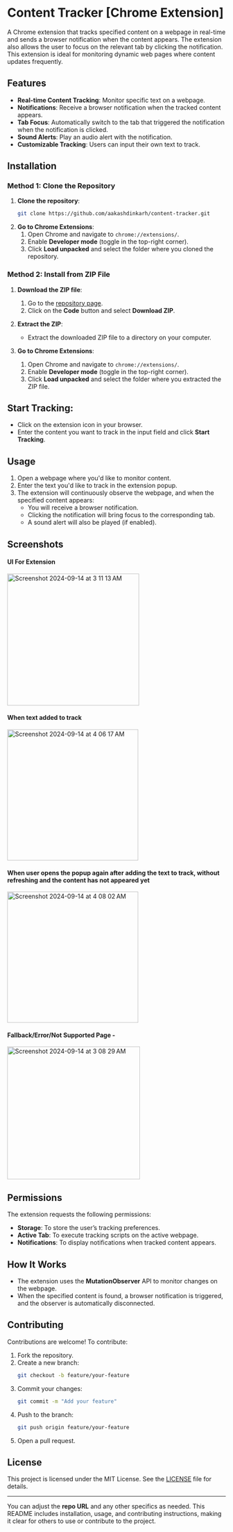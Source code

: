 # **Content Tracker [Chrome Extension**]

A Chrome extension that tracks specified content on a webpage in real-time and sends a browser notification when the content appears. The extension also allows the user to focus on the relevant tab by clicking the notification. This extension is ideal for monitoring dynamic web pages where content updates frequently.

## **Features**
- **Real-time Content Tracking**: Monitor specific text on a webpage.
- **Notifications**: Receive a browser notification when the tracked content appears.
- **Tab Focus**: Automatically switch to the tab that triggered the notification when the notification is clicked.
- **Sound Alerts**: Play an audio alert with the notification.
- **Customizable Tracking**: Users can input their own text to track.

## **Installation**

### **Method 1: Clone the Repository**
1. **Clone the repository**:
   ```bash
   git clone https://github.com/aakashdinkarh/content-tracker.git
   ```
2. **Go to Chrome Extensions**:
   1. Open Chrome and navigate to `chrome://extensions/`.
   2. Enable **Developer mode** (toggle in the top-right corner).
   3. Click **Load unpacked** and select the folder where you cloned the repository.

### **Method 2: Install from ZIP File**
1. **Download the ZIP file**:
   1. Go to the [repository page](https://github.com/aakashdinkarh/content-tracker).
   2. Click on the **Code** button and select **Download ZIP**.
   
2. **Extract the ZIP**:
   - Extract the downloaded ZIP file to a directory on your computer.

3. **Go to Chrome Extensions**:
   1. Open Chrome and navigate to `chrome://extensions/`.
   2. Enable **Developer mode** (toggle in the top-right corner).
   3. Click **Load unpacked** and select the folder where you extracted the ZIP file.

## **Start Tracking**:
   - Click on the extension icon in your browser.
   - Enter the content you want to track in the input field and click **Start Tracking**.

## **Usage**
1. Open a webpage where you'd like to monitor content.
2. Enter the text you'd like to track in the extension popup.
3. The extension will continuously observe the webpage, and when the specified content appears:
   - You will receive a browser notification.
   - Clicking the notification will bring focus to the corresponding tab.
   - A sound alert will also be played (if enabled).

## **Screenshots**
#### UI For Extension
<img width="304" alt="Screenshot 2024-09-14 at 3 11 13 AM" src="https://github.com/user-attachments/assets/15631277-238a-4496-9876-09183ab27677">

#### When text added to track
<img width="302" alt="Screenshot 2024-09-14 at 4 06 17 AM" src="https://github.com/user-attachments/assets/949208d5-d54b-47c3-bb5e-aef1023b636d">

#### When user opens the popup again after adding the text to track, without refreshing and the content has not appeared yet
<img width="302" alt="Screenshot 2024-09-14 at 4 08 02 AM" src="https://github.com/user-attachments/assets/146a04a2-a4d6-411d-ae80-6bd73d144caf">

#### Fallback/Error/Not Supported Page -
<img width="306" alt="Screenshot 2024-09-14 at 3 08 29 AM" src="https://github.com/user-attachments/assets/b9c8a265-f4e7-4a6d-a7cc-9a7a3fcafcd9">


## **Permissions**
The extension requests the following permissions:
- **Storage**: To store the user’s tracking preferences.
- **Active Tab**: To execute tracking scripts on the active webpage.
- **Notifications**: To display notifications when tracked content appears.

## **How It Works**
- The extension uses the **MutationObserver** API to monitor changes on the webpage.
- When the specified content is found, a browser notification is triggered, and the observer is automatically disconnected.

## **Contributing**
Contributions are welcome! To contribute:
1. Fork the repository.
2. Create a new branch:
   ```bash
   git checkout -b feature/your-feature
   ```
3. Commit your changes:
   ```bash
   git commit -m "Add your feature"
   ```
4. Push to the branch:
   ```bash
   git push origin feature/your-feature
   ```
5. Open a pull request.

## **License**
This project is licensed under the MIT License. See the [LICENSE](LICENSE) file for details.

---

You can adjust the **repo URL** and any other specifics as needed. This README includes installation, usage, and contributing instructions, making it clear for others to use or contribute to the project.
